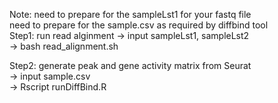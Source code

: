 Note: need to prepare for the sampleLst1 for your fastq file  
      need to prepare for the sample.csv as required by diffbind tool  
Step1: run read alginment 
   -> input sampleLst1, sampleLst2  
   -> bash read_alignment.sh  

Step2: generate peak and gene activity matrix from Seurat  
  -> input sample.csv  
  -> Rscript runDiffBind.R  
